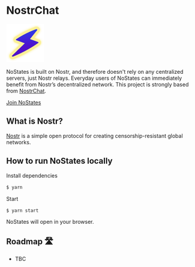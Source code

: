 # NostrChat

<img src="public/logo192.png" width="100">

NoStates is built on Nostr, and therefore doesn't rely on any centralized servers, just Nostr relays. Everyday users of NoStates can immediately benefit from Nostr’s decentralized network. This project is strongly based from [NostrChat](https://www.nostrchat.io/).


[Join NoStates](https://www.nostates.com)

## What is Nostr?

[Nostr](https://github.com/nostr-protocol/nostr) is a simple open protocol for creating censorship-resistant global networks.


## How to run NoStates locally 

Install dependencies
```bash
$ yarn 
```

Start 
```bash
$ yarn start
```

NoStates will open in your browser.

## Roadmap 🛣️

- TBC